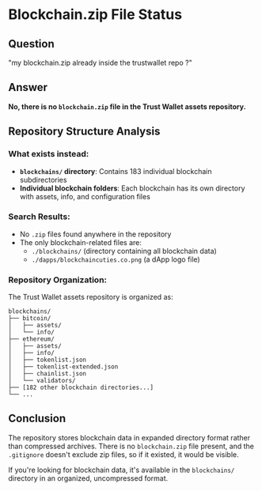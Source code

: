# Blockchain.zip File Status

## Question
"my blockchain.zip already inside the trustwallet repo ?"

## Answer
**No, there is no `blockchain.zip` file in the Trust Wallet assets repository.**

## Repository Structure Analysis

### What exists instead:
- **`blockchains/` directory**: Contains 183 individual blockchain subdirectories
- **Individual blockchain folders**: Each blockchain has its own directory with assets, info, and configuration files

### Search Results:
- No `.zip` files found anywhere in the repository
- The only blockchain-related files are:
  - `./blockchains/` (directory containing all blockchain data)
  - `./dapps/blockchaincuties.co.png` (a dApp logo file)

### Repository Organization:
The Trust Wallet assets repository is organized as:
```
blockchains/
├── bitcoin/
│   ├── assets/
│   └── info/
├── ethereum/
│   ├── assets/
│   ├── info/
│   ├── tokenlist.json
│   ├── tokenlist-extended.json
│   ├── chainlist.json
│   └── validators/
├── [182 other blockchain directories...]
└── ...
```

## Conclusion
The repository stores blockchain data in expanded directory format rather than compressed archives. There is no `blockchain.zip` file present, and the `.gitignore` doesn't exclude zip files, so if it existed, it would be visible.

If you're looking for blockchain data, it's available in the `blockchains/` directory in an organized, uncompressed format.